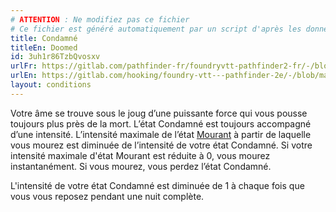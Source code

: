 ```yaml
---
# ATTENTION : Ne modifiez pas ce fichier
# Ce fichier est généré automatiquement par un script d'après les données du module Foundry VTT officiel et de sa traduction
title: Condamné
titleEn: Doomed
id: 3uh1r86TzbQvosxv
urlFr: https://gitlab.com/pathfinder-fr/foundryvtt-pathfinder2-fr/-/blob/master/data/conditionitems/3uh1r86TzbQvosxv.htm
urlEn: https://gitlab.com/hooking/foundry-vtt---pathfinder-2e/-/blob/master/packs/data/conditionitems.db/doomed.json
layout: conditions
---
```

Votre âme se trouve sous le joug d’une puissante force qui vous pousse toujours plus près de la mort. L’état Condamné est toujours accompagné d’une intensité. L’intensité maximale de l’état [Mourant](mourant.html) à partir de laquelle vous mourez est diminuée de l’intensité de votre état Condamné. Si votre intensité maximale d'état Mourant est réduite à 0, vous mourez instantanément. Si vous mourez, vous perdez l’état Condamné.

L'intensité de votre état Condamné est diminuée de 1 à chaque fois que vous vous reposez pendant une nuit complète.
